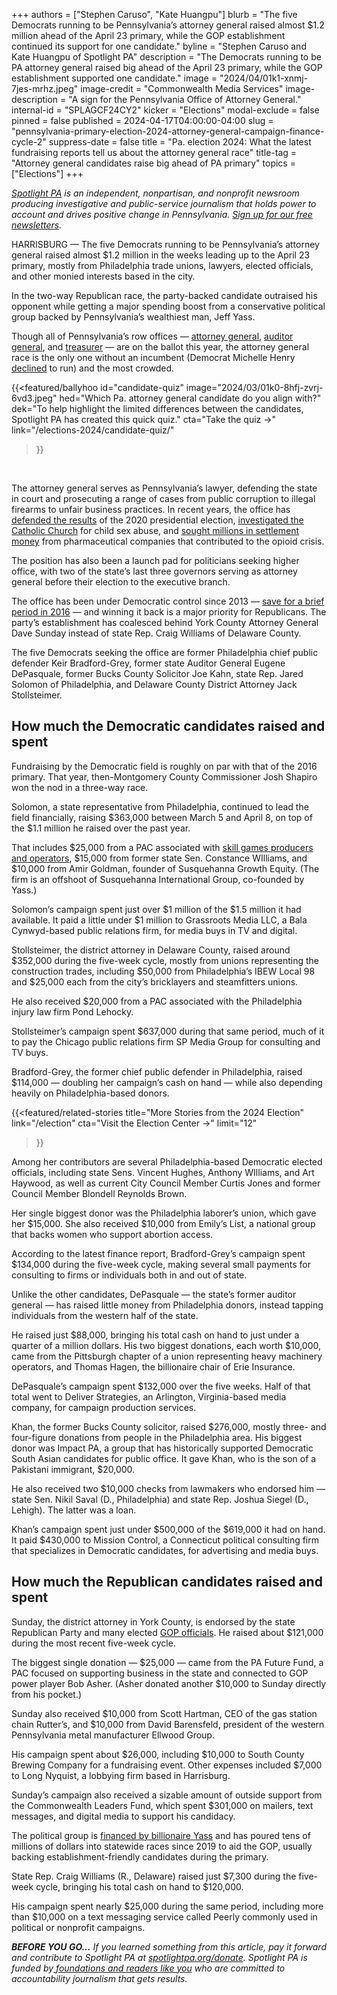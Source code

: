 +++
authors = ["Stephen Caruso", "Kate Huangpu"]
blurb = "The five Democrats running to be Pennsylvania’s attorney general raised almost $1.2 million ahead of the April 23 primary, while the GOP establishment continued its support for one candidate."
byline = "Stephen Caruso and Kate Huangpu of Spotlight PA"
description = "The Democrats running to be PA attorney general raised big ahead of the April 23 primary, while the GOP establishment supported one candidate."
image = "2024/04/01k1-xnmj-7jes-mrhz.jpeg"
image-credit = "Commonwealth Media Services"
image-description = "A sign for the Pennsylvania Office of Attorney General."
internal-id = "SPLAGCF24CY2"
kicker = "Elections"
modal-exclude = false
pinned = false
published = 2024-04-17T04:00:00-04:00
slug = "pennsylvania-primary-election-2024-attorney-general-campaign-finance-cycle-2"
suppress-date = false
title = "Pa. election 2024: What the latest fundraising reports tell us about the attorney general race"
title-tag = "Attorney general candidates raise big ahead of PA primary"
topics = ["Elections"]
+++

<a href="https://www.spotlightpa.org/"><em>Spotlight PA</em></a><em> is an independent, nonpartisan, and nonprofit newsroom producing investigative and public-service journalism that holds power to account and drives positive change in Pennsylvania. </em><a href="https://www.spotlightpa.org/newsletters"><em>Sign up for our free newsletters</em></a><em>.</em>

HARRISBURG — The five Democrats running to be Pennsylvania’s attorney general raised almost $1.2 million in the weeks leading up to the April 23 primary, mostly from Philadelphia trade unions, lawyers, elected officials, and other monied interests based in the city.

In the two-way Republican race, the party-backed candidate outraised his opponent while getting a major spending boost from a conservative political group backed by Pennsylvania’s wealthiest man, Jeff Yass.

Though all of Pennsylvania’s row offices — <a href="https://www.spotlightpa.org/news/2024/03/pennsylvania-election-2024-attorney-general-primary-candidates/">attorney general</a>, <a href="https://www.spotlightpa.org/news/2024/03/pennsylvania-election-2024-auditor-general-candidates-tim-defoor-malcolm-kenyatta-mark-pinsley/">auditor general</a>, and <a href="https://www.spotlightpa.org/news/2024/03/pennsylvania-election-2024-treasurer-primary-candidates-stacy-garrity-ryan-bizzarro-erin-mcclelland/">treasurer</a> — are on the ballot this year, the attorney general race is the only one without an incumbent (Democrat Michelle Henry <a href="https://whyy.org/articles/michelle-henry-pa-attorney-general-police-chief/">declined</a> to run) and the most crowded.

{{<featured/ballyhoo
  id="candidate-quiz"
  image="2024/03/01k0-8hfj-zvrj-6vd3.jpeg"
  hed="Which Pa. attorney general candidate do you align with?"
  dek="To help highlight the limited differences between the candidates, Spotlight PA has created this quick quiz."
  cta="Take the quiz →"
  link="/elections-2024/candidate-quiz/"
>}}
<br>

The attorney general serves as Pennsylvania’s lawyer, defending the state in court and prosecuting a range of cases from public corruption to illegal firearms to unfair business practices. In recent years, the office has <a href="https://www.reuters.com/world/us/pennsylvania-attorney-general-sues-republicans-stop-election-subpoena-2021-09-23/">defended the results</a> of the 2020 presidential election, <a href="https://www.cbsnews.com/pittsburgh/news/josh-shapiro-reflects-on-grand-jury-report/">investigated the Catholic Church</a> for child sex abuse, and <a href="https://whyy.org/articles/pennsylvania-national-opioid-lawsuit-settlements-148-million-payouts-2024/">sought millions in settlement money</a> from pharmaceutical companies that contributed to the opioid crisis.

The position has also been a launch pad for politicians seeking higher office, with two of the state’s last three governors serving as attorney general before their election to the executive branch.

The office has been under Democratic control since 2013 — <a href="https://www.phillyburbs.com/story/news/state/2016/09/06/pennsylvania-ag-bruce-castor-kane/18170775007/">save for a brief period in 2016</a> — and winning it back is a major priority for Republicans. The party’s establishment has coalesced behind York County Attorney General Dave Sunday instead of state Rep. Craig Williams of Delaware County.

The five Democrats seeking the office are former Philadelphia chief public defender Keir Bradford-Grey, former state Auditor General Eugene DePasquale, former Bucks County Solicitor Joe Kahn, state Rep. Jared Solomon of Philadelphia, and Delaware County District Attorney Jack Stollsteimer.

<script src="https://www.spotlightpa.org/embed.js" async></script><div data-spl-embed-version="1" data-spl-src="https://www.spotlightpa.org/embeds/newsletter/?cta=Get%20the%20latest%20Spotlight%20PA%20candidate%20guides%2C%20voting%20guides%2C%20and%20other%20election%20stories%20through%20our%20free%20daily%20newsletter.&eyebrow=stay%20informed&preselect=papost"></div>

## How much the Democratic candidates raised and spent

Fundraising by the Democratic field is roughly on par with that of the 2016 primary. That year, then-Montgomery County Commissioner Josh Shapiro won the nod in a three-way race.

Solomon, a state representative from Philadelphia, continued to lead the field financially, raising $363,000 between March 5 and April 8, on top of the $1.1 million he raised over the past year.

That includes $25,000 from a PAC associated with <a href="https://www.spotlightpa.org/news/2024/02/pennsylvania-governor-josh-shapiro-budget-skill-games-address-casinos-gambling/">skill games producers and operators</a>, $15,000 from former state Sen. Constance WIlliams, and $10,000 from Amir Goldman, founder of Susquehanna Growth Equity. (The firm is an offshoot of Susquehanna International Group, co-founded by Yass.)

Solomon’s campaign spent just over $1 million of the $1.5 million it had available. It paid a little under $1 million to Grassroots Media LLC, a Bala Cynwyd-based public relations firm, for media buys in TV and digital.

Stollsteimer, the district attorney in Delaware County, raised around $352,000 during the five-week cycle, mostly from unions representing the construction trades, including $50,000 from Philadelphia’s IBEW Local 98 and $25,000 each from the city’s bricklayers and steamfitters unions.

He also received $20,000 from a PAC associated with the Philadelphia injury law firm Pond Lehocky.

Stollsteimer’s campaign spent $637,000 during that same period, much of it to pay the Chicago public relations firm SP Media Group for consulting and TV buys.

Bradford-Grey, the former chief public defender in Philadelphia, raised $114,000 — doubling her campaign’s cash on hand — while also depending heavily on Philadelphia-based donors.

{{<featured/related-stories 
  title="More Stories from the 2024 Election" 
  link="/election"
  cta="Visit the Election Center →"
  limit="12"
>}}

Among her contributors are several Philadelphia-based Democratic elected officials, including state Sens. Vincent Hughes, Anthony WIlliams, and Art Haywood, as well as current City Council Member Curtis Jones and former Council Member Blondell Reynolds Brown.

Her single biggest donor was the Philadelphia laborer’s union, which gave her $15,000. She also received $10,000 from Emily’s List, a national group that backs women who support abortion access.

According to the latest finance report, Bradford-Grey’s campaign spent $134,000 during the five-week cycle, making several small payments for consulting to firms or individuals both in and out of state.

Unlike the other candidates, DePasquale — the state’s former auditor general — has raised little money from Philadelphia donors, instead tapping individuals from the western half of the state.

He raised just $88,000, bringing his total cash on hand to just under a quarter of a million dollars. His two biggest donations, each worth $10,000, came from the Pittsburgh chapter of a union representing heavy machinery operators, and Thomas Hagen, the billionaire chair of Erie Insurance.

DePasquale’s campaign spent $132,000 over the five weeks. Half of that total went to Deliver Strategies, an Arlington, Virginia-based media company, for campaign production services.

Khan, the former Bucks County solicitor, raised $276,000, mostly three- and four-figure donations from people in the Philadelphia area. His biggest donor was Impact PA, a group that has historically supported Democratic South Asian candidates for public office. It gave Khan, who is the son of a Pakistani immigrant, $20,000.

He also received two $10,000 checks from lawmakers who endorsed him — state Sen. Nikil Saval (D., Philadelphia) and state Rep. Joshua Siegel (D., Lehigh). The latter was a loan.

Khan’s campaign spent just under $500,000 of the $619,000 it had on hand. It paid $430,000 to Mission Control, a Connecticut political consulting firm that specializes in Democratic candidates, for advertising and media buys.

## How much the Republican candidates raised and spent

Sunday, the district attorney in York County, is endorsed by the state Republican Party and many elected <a href="https://www.cityandstatepa.com/politics/2024/04/ag-days-whos-running-pennsylvania-attorney-general/387732/">GOP officials</a>. He raised about $121,000 during the most recent five-week cycle.

The biggest single donation — $25,000 — came from the PA Future Fund, a PAC focused on supporting business in the state and connected to GOP power player Bob Asher. (Asher donated another $10,000 to Sunday directly from his pocket.)

Sunday also received $10,000 from Scott Hartman, CEO of the gas station chain Rutter’s, and $10,000 from David Barensfeld, president of the western Pennsylvania metal manufacturer Ellwood Group.

<script src="https://www.spotlightpa.org/embed.js" async></script><div data-spl-embed-version="1" data-spl-src="https://www.spotlightpa.org/embeds/donate/"></div>

His campaign spent about $26,000, including $10,000 to South County Brewing Company for a fundraising event. Other expenses included $7,000 to Long Nyquist, a lobbying firm based in Harrisburg.

Sunday’s campaign also received a sizable amount of outside support from the Commonwealth Leaders Fund, which spent $301,000 on mailers, text messages, and digital media to support his candidacy.

The political group is <a href="https://www.spotlightpa.org/news/2023/10/pennsylvania-judicial-court-elections-jeff-yass-campaign-finance/">financed by billionaire Yass</a> and has poured tens of millions of dollars into statewide races since 2019 to aid the GOP, usually backing establishment-friendly candidates during the primary.

State Rep. Craig Williams (R., Delaware) raised just $7,300 during the five-week cycle, bringing his total cash on hand to $120,000.

His campaign spent nearly $25,000 during the same period, including more than $10,000 on a text messaging service called Peerly commonly used in political or nonprofit campaigns.

<strong><em>BEFORE YOU GO…</em></strong><em> If you learned something from this article, pay it forward and contribute to Spotlight PA at </em><a href="http://spotlightpa.org/donate"><em>spotlightpa.org/donate</em></a><em>. Spotlight PA is funded by</em><a href="https://www.spotlightpa.org/support"><em> foundations and readers like you</em></a><em> who are committed to accountability journalism that gets results.</em>

